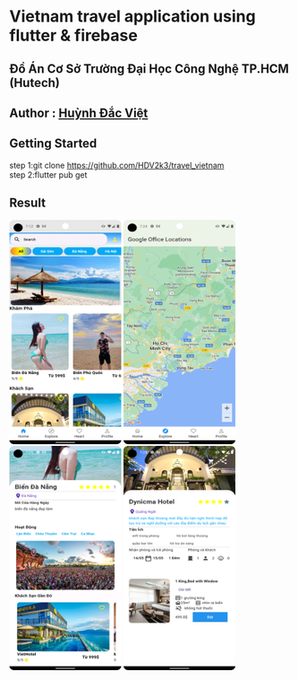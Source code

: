 # Vietnam travel application using flutter & firebase 
## Đồ Án Cơ Sở Trường Đại Học Công Nghệ TP.HCM (Hutech) <br>
## Author : <a href="https://www.facebook.com/huynh.viet.7771">Huỳnh Đắc Việt</a>  <br>

## Getting Started
step 1:git clone https://github.com/HDV2k3/travel_vietnam <br>
step 2:flutter pub get  <br>
## Result


<img style="width: 200px; height: 400px;" alt="" src="assets/images/result.png"/>
<img style="width: 200px; height: 400px;" alt="" src="assets/images/result1.png"/>
<img style="width: 200px; height: 400px;" alt="" src="assets/images/result2.png"/>
<img style="width: 200px; height: 400px;" alt="" src="assets/images/result3.png"/>



